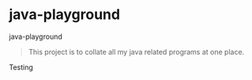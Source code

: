 # java-playground
java-playground

> This project is to collate all my java related programs at one place.

Testing

